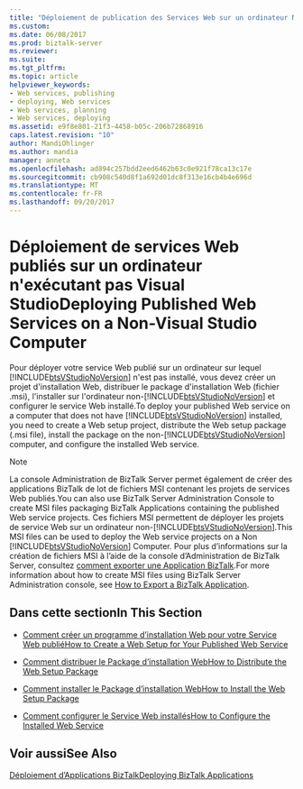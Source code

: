 ```yaml
---
title: "Déploiement de publication des Services Web sur un ordinateur Non-Visual Studio | Documents Microsoft"
ms.custom: 
ms.date: 06/08/2017
ms.prod: biztalk-server
ms.reviewer: 
ms.suite: 
ms.tgt_pltfrm: 
ms.topic: article
helpviewer_keywords:
- Web services, publishing
- deploying, Web services
- Web services, planning
- Web services, deploying
ms.assetid: e9f8e801-21f3-4458-b05c-206b72868916
caps.latest.revision: "10"
author: MandiOhlinger
ms.author: mandia
manager: anneta
ms.openlocfilehash: ad894c257bdd2eed6462b63c0e921f78ca13c17e
ms.sourcegitcommit: cb908c540d8f1a692d01dc8f313e16cb4b4e696d
ms.translationtype: MT
ms.contentlocale: fr-FR
ms.lasthandoff: 09/20/2017
---
```

# <a name="deploying-published-web-services-on-a-non-visual-studio-computer"></a><span data-ttu-id="ea7c4-102">Déploiement de services Web publiés sur un ordinateur n'exécutant pas Visual Studio</span><span class="sxs-lookup"><span data-stu-id="ea7c4-102">Deploying Published Web Services on a Non-Visual Studio Computer</span></span>
<span data-ttu-id="ea7c4-103">Pour déployer votre service Web publié sur un ordinateur sur lequel [!INCLUDE[btsVStudioNoVersion](../includes/btsvstudionoversion-md.md)] n'est pas installé, vous devez créer un projet d'installation Web, distribuer le package d'installation Web (fichier .msi), l'installer sur l'ordinateur non-[!INCLUDE[btsVStudioNoVersion](../includes/btsvstudionoversion-md.md)] et configurer le service Web installé.</span><span class="sxs-lookup"><span data-stu-id="ea7c4-103">To deploy your published Web service on a computer that does not have [!INCLUDE[btsVStudioNoVersion](../includes/btsvstudionoversion-md.md)] installed, you need to create a Web setup project, distribute the Web setup package (.msi file), install the package on the non-[!INCLUDE[btsVStudioNoVersion](../includes/btsvstudionoversion-md.md)] computer, and configure the installed Web service.</span></span>  
  
> [!NOTE]
>  <span data-ttu-id="ea7c4-104">La console Administration de BizTalk Server permet également de créer des applications BizTalk de lot de fichiers MSI contenant les projets de services Web publiés.</span><span class="sxs-lookup"><span data-stu-id="ea7c4-104">You can also use BizTalk Server Administration Console to create MSI files packaging BizTalk Applications containing the published Web service projects.</span></span> <span data-ttu-id="ea7c4-105">Ces fichiers MSI permettent de déployer les projets de service Web sur un ordinateur non-[!INCLUDE[btsVStudioNoVersion](../includes/btsvstudionoversion-md.md)].</span><span class="sxs-lookup"><span data-stu-id="ea7c4-105">This MSI files can be used to deploy the Web service projects on a Non [!INCLUDE[btsVStudioNoVersion](../includes/btsvstudionoversion-md.md)] Computer.</span></span> <span data-ttu-id="ea7c4-106">Pour plus d’informations sur la création de fichiers MSI à l’aide de la console d’Administration de BizTalk Server, consultez [comment exporter une Application BizTalk](../core/how-to-export-a-biztalk-application.md).</span><span class="sxs-lookup"><span data-stu-id="ea7c4-106">For more information about how to create MSI files using BizTalk Server Administration console, see [How to Export a BizTalk Application](../core/how-to-export-a-biztalk-application.md).</span></span>  
  
## <a name="in-this-section"></a><span data-ttu-id="ea7c4-107">Dans cette section</span><span class="sxs-lookup"><span data-stu-id="ea7c4-107">In This Section</span></span>  
  
-   [<span data-ttu-id="ea7c4-108">Comment créer un programme d’installation Web pour votre Service Web publié</span><span class="sxs-lookup"><span data-stu-id="ea7c4-108">How to Create a Web Setup for Your Published Web Service</span></span>](../core/how-to-create-a-web-setup-for-your-published-web-service.md)  
  
-   [<span data-ttu-id="ea7c4-109">Comment distribuer le Package d’installation Web</span><span class="sxs-lookup"><span data-stu-id="ea7c4-109">How to Distribute the Web Setup Package</span></span>](../core/how-to-distribute-the-web-setup-package.md)  
  
-   [<span data-ttu-id="ea7c4-110">Comment installer le Package d’installation Web</span><span class="sxs-lookup"><span data-stu-id="ea7c4-110">How to Install the Web Setup Package</span></span>](../core/how-to-install-the-web-setup-package.md)  
  
-   [<span data-ttu-id="ea7c4-111">Comment configurer le Service Web installés</span><span class="sxs-lookup"><span data-stu-id="ea7c4-111">How to Configure the Installed Web Service</span></span>](../core/how-to-configure-the-installed-web-service.md)  
  
## <a name="see-also"></a><span data-ttu-id="ea7c4-112">Voir aussi</span><span class="sxs-lookup"><span data-stu-id="ea7c4-112">See Also</span></span>  
 [<span data-ttu-id="ea7c4-113">Déploiement d’Applications BizTalk</span><span class="sxs-lookup"><span data-stu-id="ea7c4-113">Deploying BizTalk Applications</span></span>](../core/deploying-biztalk-applications.md)
